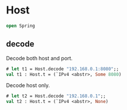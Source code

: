 # Host

```ocaml
open Spring
```

## decode

Decode both host and port.

```ocaml
# let t1 = Host.decode "192.168.0.1:8080";;
val t1 : Host.t = (`IPv4 <abstr>, Some 8080)
```

Decode host only.

```ocaml
# let t2 = Host.decode "192.168.0.1";;
val t2 : Host.t = (`IPv4 <abstr>, None)
```
